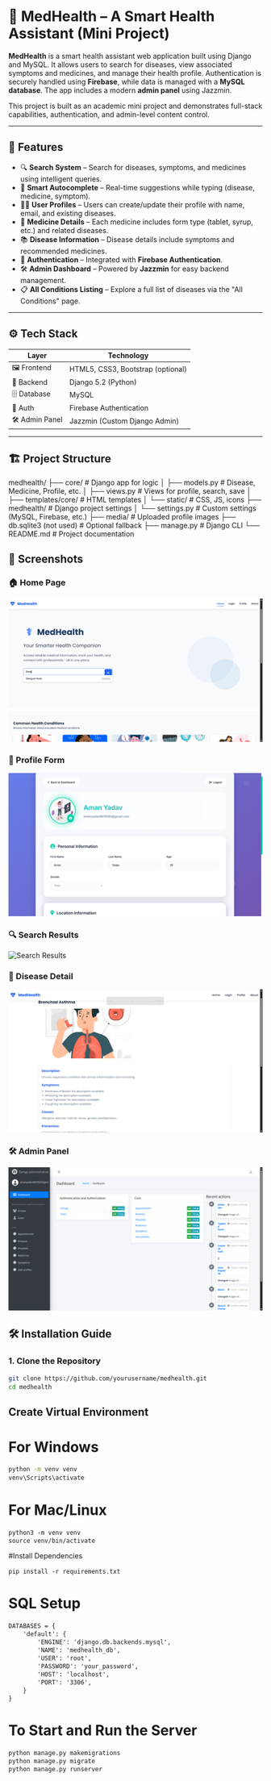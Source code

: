 # 🏥 MedHealth – A Smart Health Assistant (Mini Project)

**MedHealth** is a smart health assistant web application built using Django and MySQL. It allows users to search for diseases, view associated symptoms and medicines, and manage their health profile. Authentication is securely handled using **Firebase**, while data is managed with a **MySQL database**. The app includes a modern **admin panel** using Jazzmin.

This project is built as an academic mini project and demonstrates full-stack capabilities, authentication, and admin-level content control.

---

## 🚀 Features

- 🔍 **Search System** – Search for diseases, symptoms, and medicines using intelligent queries.
- 🧠 **Smart Autocomplete** – Real-time suggestions while typing (disease, medicine, symptom).
- 🧑‍⚕️ **User Profiles** – Users can create/update their profile with name, email, and existing diseases.
- 💊 **Medicine Details** – Each medicine includes form type (tablet, syrup, etc.) and related diseases.
- 📚 **Disease Information** – Disease details include symptoms and recommended medicines.
- 🔐 **Authentication** – Integrated with **Firebase Authentication**.
- 🛠️ **Admin Dashboard** – Powered by **Jazzmin** for easy backend management.
- 📋 **All Conditions Listing** – Explore a full list of diseases via the "All Conditions" page.

---

## ⚙️ Tech Stack

| Layer             | Technology                      |
|------------------|----------------------------------|
| 🖼️ Frontend       | HTML5, CSS3, Bootstrap (optional) |
| 🧠 Backend        | Django 5.2 (Python)              |
| 🗄️ Database       | MySQL                            |
| 🔐 Auth           | Firebase Authentication          |
| 🛠 Admin Panel    | Jazzmin (Custom Django Admin)    |

---

## 🏗️ Project Structure

medhealth/
├── core/ # Django app for logic
│ ├── models.py # Disease, Medicine, Profile, etc.
│ ├── views.py # Views for profile, search, save
│ ├── templates/core/ # HTML templates
│ └── static/ # CSS, JS, icons
├── medhealth/ # Django project settings
│ └── settings.py # Custom settings (MySQL, Firebase, etc.)
├── media/ # Uploaded profile images
├── db.sqlite3 (not used) # Optional fallback
├── manage.py # Django CLI
└── README.md # Project documentation

## 📸 Screenshots

### 🏠 Home Page  
![Home Page](screenshots/home.png)

### 👤 Profile Form  
![Profile Form](screenshots/profile_form.png)

### 🔍 Search Results  
![Search Results](screenshots/search_results.png)

### 📖 Disease Detail  
![Disease Detail](screenshots/disease_detail.png)

### 🛠️ Admin Panel  
![Admin Panel](screenshots/admin_panel.png)


## 🛠️ Installation Guide

### 1. Clone the Repository

```bash
git clone https://github.com/yourusername/medhealth.git
cd medhealth
```
## Create Virtual Environment
# For Windows
```bash
python -m venv venv
venv\Scripts\activate
```
# For Mac/Linux
```
python3 -m venv venv
source venv/bin/activate
```
#Install Dependencies
```
pip install -r requirements.txt
```

# SQL Setup
```
DATABASES = {
    'default': {
        'ENGINE': 'django.db.backends.mysql',
        'NAME': 'medhealth_db',
        'USER': 'root',
        'PASSWORD': 'your_password',
        'HOST': 'localhost',
        'PORT': '3306',
    }
}
```
# To Start and Run the Server 
```
python manage.py makemigrations
python manage.py migrate
python manage.py runserver
```

